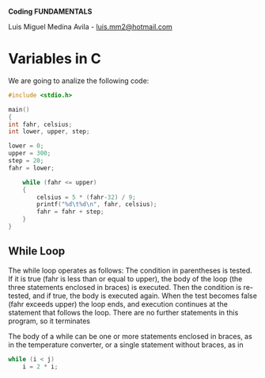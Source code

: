 **Coding FUNDAMENTALS**

Luis Miguel Medina Avila - luis.mm2@hotmail.com

# Variables in C

We are going to analize the following code:
``` C
#include <stdio.h>

main()
{
int fahr, celsius;
int lower, upper, step;

lower = 0; 
upper = 300; 
step = 20; 
fahr = lower;

    while (fahr <= upper) 
    {
        celsius = 5 * (fahr-32) / 9;
        printf("%d\t%d\n", fahr, celsius);
        fahr = fahr + step;
    }
}
```


## While Loop
The while loop operates as follows: The condition in parentheses is tested. If it is true (fahr is less than or equal to upper), the body of the loop (the three statements enclosed in braces) is executed. Then the condition is re-tested, and if true, the body is executed again. When the test becomes false (fahr exceeds upper) the loop ends, and execution continues at the statement that follows the loop. There are no further statements in this program, so it terminates

The body of a while can be one or more statements enclosed in braces, as in the temperature converter, or a single statement without braces, as in
``` C
while (i < j)
    i = 2 * i;
```